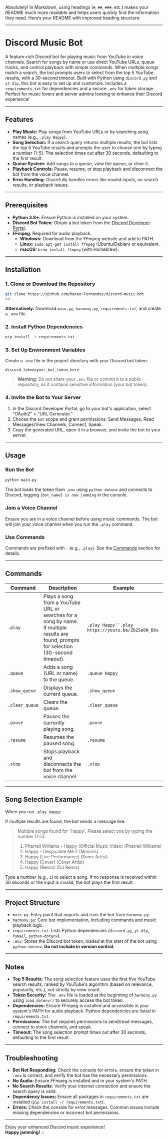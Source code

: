 Absolutely! In Markdown, using headings (`#`, `##`, `###`, etc.) makes your README much more readable and helps users quickly find the information they need. Here’s your README with improved heading structure:

---

# Discord Music Bot

A feature-rich Discord bot for playing music from YouTube in voice channels. Search for songs by name or use direct YouTube URLs, queue tracks, and control playback with simple commands. When multiple songs match a search, the bot prompts users to select from the top 5 YouTube results, with a 30-second timeout. Built with Python using `discord.py` and `yt-dlp`, this bot is easy to set up and customize. Includes a `requirements.txt` for dependencies and a secure `.env` for token storage. Perfect for music lovers and server admins looking to enhance their Discord experience!

---

## Features

- **Play Music:** Play songs from YouTube URLs or by searching song names (e.g., `.play Happy`).
- **Song Selection:** If a search query returns multiple results, the bot lists the top 5 YouTube results and prompts the user to choose one by typing a number (1-5). The selection times out after 30 seconds, defaulting to the first result.
- **Queue System:** Add songs to a queue, view the queue, or clear it.
- **Playback Controls:** Pause, resume, or stop playback and disconnect the bot from the voice channel.
- **Error Handling:** Gracefully handles errors like invalid inputs, no search results, or playback issues.

---

## Prerequisites

- **Python 3.8+**: Ensure Python is installed on your system.
- **Discord Bot Token**: Obtain a bot token from the [Discord Developer Portal](https://discord.com/developers/applications).
- **FFmpeg**: Required for audio playback.
  - **Windows:** Download from the FFmpeg website and add to PATH.
  - **Linux:** `sudo apt-get install ffmpeg` (Ubuntu/Debian) or equivalent.
  - **macOS:** `brew install ffmpeg` (with Homebrew).

---

## Installation

### 1. Clone or Download the Repository

```bash
git clone https://github.com/Mateo-Fernandes/discord-music-bot
cd 
```

**Alternatively:** Download `main.py`, `harmony.py`, `requirements.txt`, and create a `.env` file.

### 2. Install Python Dependencies

```bash
pip install -r requirements.txt
```

### 3. Set Up Environment Variables

Create a `.env` file in the project directory with your Discord bot token:

```
discord_token=your_bot_token_here
```

> **Warning:** Do not share your `.env` file or commit it to a public repository, as it contains sensitive information (your bot token).

### 4. Invite the Bot to Your Server

1. In the Discord Developer Portal, go to your bot's application, select "OAuth2" > "URL Generator."
2. Choose the `bot` scope and grant permissions: Send Messages, Read Messages/View Channels, Connect, Speak.
3. Copy the generated URL, open it in a browser, and invite the bot to your server.

---

## Usage

### Run the Bot

```bash
python main.py
```

The bot loads the token from `.env` using `python-dotenv` and connects to Discord, logging `{bot_name} is now jamming` in the console.

### Join a Voice Channel

Ensure you are in a voice channel before using music commands. The bot will join your voice channel when you run the `.play` command.

### Use Commands

Commands are prefixed with `.` (e.g., `.play`). See the [Commands](#commands) section for details.

---

## Commands

| Command           | Description                                                                                          | Example                                         |
|-------------------|------------------------------------------------------------------------------------------------------|-------------------------------------------------|
| `.play `    | Plays a song from a YouTube URL or searches for a song by name. If multiple results are found, prompts for selection (30-second timeout). | `.play Happy``.play https://youtu.be/ZbZSe6N_BXs` |
| `.queue `   | Adds a song (URL or name) to the queue.                                                              | `.queue Happy`                                  |
| `.show_queue`     | Displays the current queue.                                                                          | `.show_queue`                                   |
| `.clear_queue`    | Clears the queue.                                                                                    | `.clear_queue`                                  |
| `.pause`          | Pauses the currently playing song.                                                                   | `.pause`                                        |
| `.resume`         | Resumes the paused song.                                                                             | `.resume`                                       |
| `.stop`           | Stops playback and disconnects the bot from the voice channel.                                       | `.stop`                                         |

---

## Song Selection Example

When you run `.play Happy`:

If multiple results are found, the bot sends a message like:

> Multiple songs found for 'Happy'. Please select one by typing the number (1-5):  
> 1. Pharrell Williams - Happy (Official Music Video) (Pharrell Williams)  
> 2. Happy - Despicable Me 2 (Minions)  
> 3. Happy (Live Performance) (Some Artist)  
> 4. Happy (Cover) (Cover Artist)  
> 5. Happy (Remix) (DJ Remix)

Type a number (e.g., `1`) to select a song. If no response is received within 30 seconds or the input is invalid, the bot plays the first result.

---

## Project Structure

- `main.py`: Entry point that imports and runs the bot from `harmony.py`.
- `harmony.py`: Core bot implementation, including commands and music playback logic.
- `requirements.txt`: Lists Python dependencies (`discord.py`, `yt-dlp`, `PyNaCl`, `python-dotenv`).
- `.env`: Stores the Discord bot token, loaded at the start of the bot using `python-dotenv`. **Do not include in version control.**

---

## Notes

- **Top 5 Results:** The song selection feature uses the first five YouTube search results, ranked by YouTube's algorithm (based on relevance, popularity, etc.), not strictly by view count.
- **Token Security:** The `.env` file is loaded at the beginning of `harmony.py` using `load_dotenv()` to securely access the bot token.
- **Dependencies:** Ensure FFmpeg is installed and accessible in your system's PATH for audio playback. Python dependencies are listed in `requirements.txt`.
- **Permissions:** The bot requires permissions to send/read messages, connect to voice channels, and speak.
- **Timeout:** The song selection prompt times out after 30 seconds, defaulting to the first result.

---

## Troubleshooting

- **Bot Not Responding:** Check the console for errors, ensure the token in `.env` is correct, and verify the bot has the necessary permissions.
- **No Audio:** Ensure FFmpeg is installed and in your system's PATH.
- **No Search Results:** Verify your internet connection and ensure the search query is valid.
- **Dependency Issues:** Ensure all packages in `requirements.txt` are installed (`pip install -r requirements.txt`).
- **Errors:** Check the console for error messages. Common issues include missing dependencies or incorrect bot permissions.

---

Enjoy your enhanced Discord music experience!  
**Happy jamming!** 🎶


